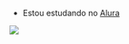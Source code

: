 - Estou estudando no [Alura](https://cursos.alura.com.br/course/github-compartilhando-projetos)

![](https://media.tenor.com/DVzVKfkHYJcAAAAd/galaxy-space.gif)
